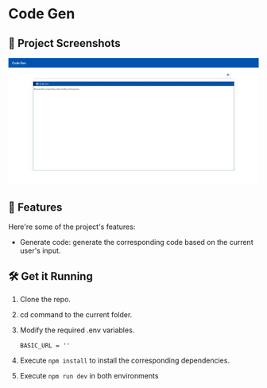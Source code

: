 # Code Gen

## 📸 Project Screenshots

![project-screenshot](../../../assets/img/codeGen_ui_init.jpg)

## 🧐 Features

Here're some of the project's features:

- Generate code: generate the corresponding code based on the current user's input.

## 🛠️ Get it Running

1. Clone the repo.

2. cd command to the current folder.

3. Modify the required .env variables.
   ```
   BASIC_URL = ''
   ```
4. Execute `npm install` to install the corresponding dependencies.

5. Execute `npm run dev` in both environments
